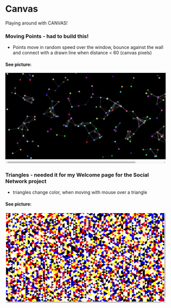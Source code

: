 # Canvas
Playing around with CANVAS!

### Moving Points - had to build this!
- Points move in random speed over the window, bounce against the wall and connect with a drawn line when distance < 60 (canvas pixels)

#### See picture:
![](movingpoints.gif)

### Triangles - needed it for my Welcome page for the Social Network project
- triangles change color, when moving with mouse over a triangle

#### See picture: 
![](triangle.gif)

